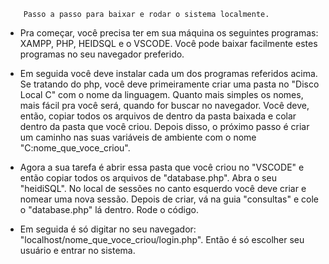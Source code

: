		Passo a passo para baixar e rodar o sistema localmente.

- Pra começar, você precisa ter em sua máquina os seguintes programas: XAMPP, PHP, HEIDSQL e o VSCODE. Você pode baixar facilmente estes programas no seu navegador preferido.

- Em seguida você deve instalar cada um dos programas referidos acima. Se tratando do php, você deve primeiramente criar uma pasta no "Disco Local C" com o nome da linguagem. Quanto mais simples os nomes, mais fácil pra você será, quando for buscar no navegador. Você deve, então, copiar todos os arquivos de dentro da pasta baixada e colar dentro da pasta que você criou. Depois disso, o próximo passo é criar um caminho nas suas variáveis de ambiente com o nome "C\:nome_que_voce_criou". 

- Agora a sua tarefa é abrir essa pasta que você criou no "VSCODE" e então copiar todos os arquivos de "database.php". Abra o seu "heidiSQL". No local de sessões no canto esquerdo você deve criar e nomear uma nova sessão. Depois de criar, vá na guia "consultas" e cole o "database.php" lá dentro. Rode o código.

- Em seguida é só digitar no seu navegador: "localhost/nome_que_voce_criou/login.php". Então é só escolher seu usuário e entrar no sistema.


